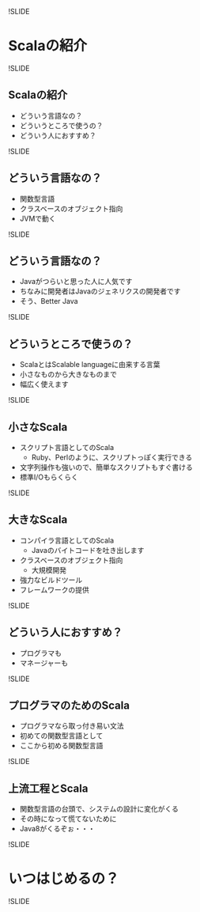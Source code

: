 !SLIDE

# Scalaの紹介

!SLIDE

## Scalaの紹介
 
 - どういう言語なの？
 - どういうところで使うの？
 - どういう人におすすめ？

!SLIDE

## どういう言語なの？

 - 関数型言語
 - クラスベースのオブジェクト指向
 - JVMで動く

!SLIDE

## どういう言語なの？

 - Javaがつらいと思った人に人気です
 - ちなみに開発者はJavaのジェネリクスの開発者です
 - そう、Better Java

!SLIDE

## どういうところで使うの？

 - ScalaとはScalable languageに由来する言葉
 - 小さなものから大きなものまで
 - 幅広く使えます

!SLIDE

## 小さなScala

 - スクリプト言語としてのScala
     - Ruby、Perlのように、スクリプトっぽく実行できる
 - 文字列操作も強いので、簡単なスクリプトもすぐ書ける
 - 標準I/Oもらくらく

!SLIDE

## 大きなScala

 - コンパイラ言語としてのScala
     - Javaのバイトコードを吐き出します
 - クラスベースのオブジェクト指向
     - 大規模開発
 - 強力なビルドツール
 - フレームワークの提供

!SLIDE

## どういう人におすすめ？

 - プログラマも
 - マネージャーも

!SLIDE

## プログラマのためのScala

 - プログラマなら取っ付き易い文法
 - 初めての関数型言語として
 - ここから初める関数型言語

!SLIDE

## 上流工程とScala
 
 - 関数型言語の台頭で、システムの設計に変化がくる
 - その時になって慌てないために
 - Java8がくるぞぉ・・・

!SLIDE

# いつはじめるの？

!SLIDE

<center><img src="what_scala/ima.png" alt=""></center>